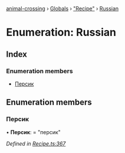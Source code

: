[animal-crossing](../README.md) › [Globals](../globals.md) › ["Recipe"](../modules/_recipe_.md) › [Russian](_recipe_.russian.md)

# Enumeration: Russian

## Index

### Enumeration members

* [Персик](_recipe_.russian.md#персик)

## Enumeration members

###  Персик

• **Персик**: = "персик"

*Defined in [Recipe.ts:367](https://github.com/Norviah/animal-crossing/blob/e9cea70/module/types/Recipe.ts#L367)*
